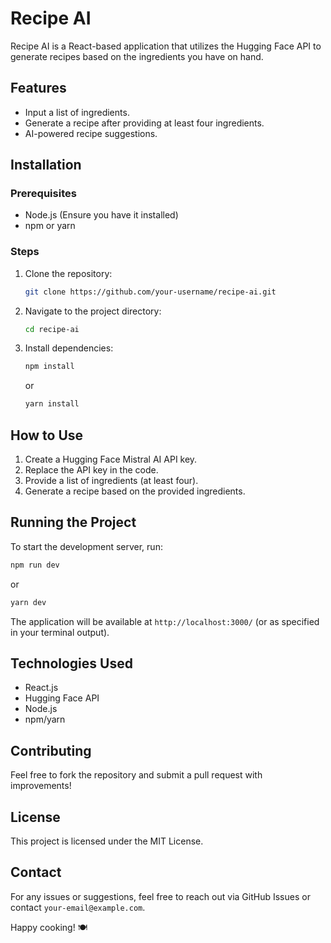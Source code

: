 # Recipe AI

Recipe AI is a React-based application that utilizes the Hugging Face API to generate recipes based on the ingredients you have on hand.

## Features
- Input a list of ingredients.
- Generate a recipe after providing at least four ingredients.
- AI-powered recipe suggestions.

## Installation

### Prerequisites
- Node.js (Ensure you have it installed)
- npm or yarn

### Steps
1. Clone the repository:
   ```sh
   git clone https://github.com/your-username/recipe-ai.git
   ```
2. Navigate to the project directory:
   ```sh
   cd recipe-ai
   ```
3. Install dependencies:
   ```sh
   npm install
   ```
   or
   ```sh
   yarn install
   ```

## How to Use
1. Create a Hugging Face Mistral AI API key.
2. Replace the API key in the code.
3. Provide a list of ingredients (at least four).
4. Generate a recipe based on the provided ingredients.

## Running the Project
To start the development server, run:
```sh
npm run dev
```
or
```sh
yarn dev
```

The application will be available at `http://localhost:3000/` (or as specified in your terminal output).

## Technologies Used
- React.js
- Hugging Face API
- Node.js
- npm/yarn

## Contributing
Feel free to fork the repository and submit a pull request with improvements!

## License
This project is licensed under the MIT License.

## Contact
For any issues or suggestions, feel free to reach out via GitHub Issues or contact `your-email@example.com`.

Happy cooking! 🍽️
